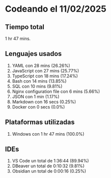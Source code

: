 # Codeando el 11/02/2025

## Tiempo total
1 hr 47 mins.

## Lenguajes usados
1. YAML con 28 mins (26.26%)
1. JavaScript con 27 mins (25.77%)
1. TypeScript con 18 mins (17.24%)
1. Bash con 14 mins (13.85%)
1. SQL con 10 mins (9.81%)
1. Nginx configuration file con 6 mins (5.66%)
1. JSON con 1 min (1.17%)
1. Markdown con 16 secs (0.25%)
1. Docker con 0 secs (0.0%)

## Plataformas utilizadas
1. Windows con 1 hr 47 mins (100.0%)

## IDEs
1. VS Code un total de 1:36:44 (89.94%)
1. DBeaver un total de 0:10:32 (9.81%)
1. Obsidian un total de 0:00:16 (0.25%)
